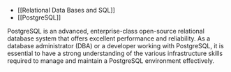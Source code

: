 - [[Relational Data Bases and SQL]]
- [[PostgreSQL]]

PostgreSQL is an advanced, enterprise-class open-source relational database system that offers excellent performance and reliability. As a database administrator (DBA) or a developer working with PostgreSQL, it is essential to have a strong understanding of the various infrastructure skills required to manage and maintain a PostgreSQL environment effectively.